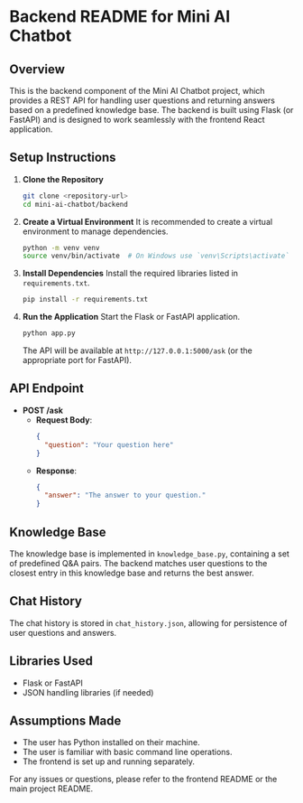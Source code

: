 # Backend README for Mini AI Chatbot

## Overview
This is the backend component of the Mini AI Chatbot project, which provides a REST API for handling user questions and returning answers based on a predefined knowledge base. The backend is built using Flask (or FastAPI) and is designed to work seamlessly with the frontend React application.

## Setup Instructions

1. **Clone the Repository**
   ```bash
   git clone <repository-url>
   cd mini-ai-chatbot/backend
   ```

2. **Create a Virtual Environment**
   It is recommended to create a virtual environment to manage dependencies.
   ```bash
   python -m venv venv
   source venv/bin/activate  # On Windows use `venv\Scripts\activate`
   ```

3. **Install Dependencies**
   Install the required libraries listed in `requirements.txt`.
   ```bash
   pip install -r requirements.txt
   ```

4. **Run the Application**
   Start the Flask or FastAPI application.
   ```bash
   python app.py
   ```
   The API will be available at `http://127.0.0.1:5000/ask` (or the appropriate port for FastAPI).

## API Endpoint
- **POST /ask**
  - **Request Body**: 
    ```json
    {
      "question": "Your question here"
    }
    ```
  - **Response**:
    ```json
    {
      "answer": "The answer to your question."
    }
    ```

## Knowledge Base
The knowledge base is implemented in `knowledge_base.py`, containing a set of predefined Q&A pairs. The backend matches user questions to the closest entry in this knowledge base and returns the best answer.

## Chat History
The chat history is stored in `chat_history.json`, allowing for persistence of user questions and answers.

## Libraries Used
- Flask or FastAPI
- JSON handling libraries (if needed)

## Assumptions Made
- The user has Python installed on their machine.
- The user is familiar with basic command line operations.
- The frontend is set up and running separately.

For any issues or questions, please refer to the frontend README or the main project README.